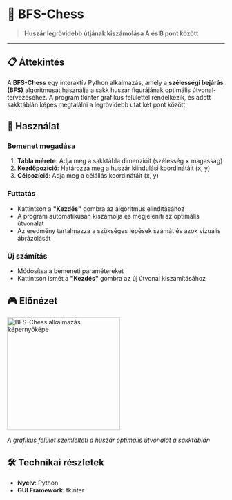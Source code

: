 # 🏇 BFS-Chess

> **Huszár legrövidebb útjának kiszámolása A és B pont között**

---

## 📋 Áttekintés

A **BFS-Chess** egy interaktív Python alkalmazás, amely a **szélességi bejárás (BFS)** algoritmusát használja a sakk huszár figurájának optimális útvonal-tervezéséhez. A program tkinter grafikus felülettel rendelkezik, és 
 adott sakktáblán képes megtalálni a legrövidebb utat két pont között.

## 🚀 Használat

### Bemenet megadása
1. **Tábla mérete**: Adja meg a sakktábla dimenzióit (szélesség × magasság)
2. **Kezdőpozíció**: Határozza meg a huszár kiindulási koordinátáit (x, y)
3. **Célpozíció**: Adja meg a célállás koordinátáit (x, y)

### Futtatás
- Kattintson a **"Kezdés"** gombra az algoritmus elindításához
- A program automatikusan kiszámolja és megjeleníti az optimális útvonalat
- Az eredmény tartalmazza a szükséges lépések számát és azok vizuális ábrázolását

### Új számítás
- Módosítsa a bemeneti paramétereket
- Kattintson ismét a **"Kezdés"** gombra az új útvonal kiszámításához

## 🎮 Előnézet

<img width="261" alt="BFS-Chess alkalmazás képernyőképe" src="https://github.com/user-attachments/assets/c654061f-d708-4cdb-a9d1-f16bc810ed7b" />

*A grafikus felület szemlélteti a huszár optimális útvonalát a sakktáblán*

## 🛠️ Technikai részletek

- **Nyelv**: Python
- **GUI Framework**: tkinter
